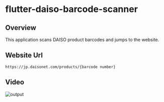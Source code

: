 # flutter-daiso-barcode-scanner

## Overview
This application scans DAISO product barcodes and jumps to the website.

## Website Url
```
https://jp.daisonet.com/products/{barcode number}
```

## Video
![output](https://github.com/user-attachments/assets/975030b5-9d61-487e-9b4d-1a92b510f678)
